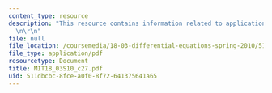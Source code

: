 ```yaml
---
content_type: resource
description: "This resource contains information related to application to ODEs. \r\
  \n\r\n"
file: null
file_location: /coursemedia/18-03-differential-equations-spring-2010/511dbcbc8fcea0f08f72641375641a65_MIT18_03S10_c27.pdf
file_type: application/pdf
resourcetype: Document
title: MIT18_03S10_c27.pdf
uid: 511dbcbc-8fce-a0f0-8f72-641375641a65
---
```


